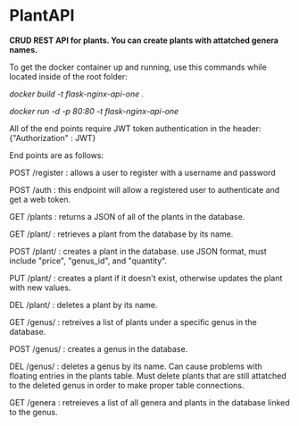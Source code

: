 # PlantAPI
**CRUD REST API for plants. You can create plants with attatched genera names.**

To get the docker container up and running, use this commands while located inside of the root folder:

  *docker build -t flask-nginx-api-one .*
  
  *docker run -d -p 80:80 -t flask-nginx-api-one*



All of the end points require JWT token authentication in the header: {"Authorization" : JWT}

End points are as follows:

POST /register : allows a user to register with a username and password

POST /auth : this endpoint will allow a registered user to authenticate and get a web token.

GET /plants : returns a JSON of all of the plants in the database.

GET /plant/<name> : retrieves a plant from the database by its name.

POST /plant/<name> : creates a plant in the database. use JSON format, must include "price", "genus_id", and "quantity".

PUT /plant/<name> : creates a plant if it doesn't exist, otherwise updates the plant with new values.

DEL /plant/<name> : deletes a plant by its name.

GET /genus/<name> : retreives a list of plants under a specific genus in the database.

POST /genus/<name> : creates a genus in the database.

DEL /genus/<name> : deletes a genus by its name. Can cause problems with floating entries in the plants table. Must delete plants 
                    that are still attatched to the deleted genus in order to make proper table connections.

GET /genera : retreieves a list of all genera and plants in the database linked to the genus.
